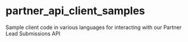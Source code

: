 # partner_api_client_samples
Sample client code in various languages for interacting with our Partner Lead Submissions API
